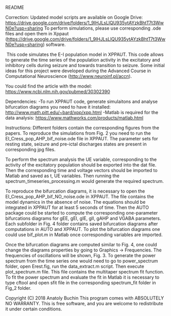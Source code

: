 README

Correction:
Updated model scripts are available on Google Drive:
https://drive.google.com/drive/folders/1_9IHJLsLlQU935ytAYzkBhtT7t3WwN0e?usp=sharing
To perform simulations, please use corresponding .ode files and open them in Xppaut (https://drive.google.com/drive/folders/1_9IHJLsLlQU935ytAYzkBhtT7t3WwN0e?usp=sharing) software.

 This code simulates the E-I population model in XPPAUT. This code allows to generate the time series of the population activity in the excitatory and inhibitory cells during seizure and towards transition to seizure. Some initial ideas for this project were developed during the Advanced Course in Computational Neuroscience (http://www.neuroinf.pl/accn).

You could find the article with the model:
https://www.ncbi.nlm.nih.gov/pubmed/30302390

Dependencies:
-To run XPPAUT code, generate simulaitons and analyse bifurcation diagrams you need to have it installed: http://www.math.pitt.edu/~bard/xpp/xpp.html
-Matlab is required for the data analysis: https://www.mathworks.com/products/matlab.html

Instructions:
Different folders contain the corresponding figures from the papers. To reproduce the simulations from Fig. 2 you need to run the EI_Cress_pop_AHP_bif_noise.ode file in XPPAUT. The parameter sets for resting state, seizure and pre-ictal discharges states are present in corresponding jpg files.

To perform the spectrum analysis the UE variable, corresponding to the activity of the excitatory population should be exported into the dat file. Then the corresponding time and voltage vectors should be imported to Matlab and saved as t, UE variables. Then running the spectrum_timeseries_processing.m would generate the required spectrum.

To reproduce the bifurcation diagrams, it is necessary to open the EI_Cress_pop_AHP_bif_NO_noise.ode in XPPAUT. The file contains the model dynamics in the absence of noise. The equations should be integrated in XPPAUT for at least 5 seconds of time. Then the AUTO package could be started to compute the corresponding one-parameter bifurcations diagrams for gEE, gEI, gIE, gII, gAHP and VGABA parameters. Each subfolder in Fig. 4 folder contains saved bifurcation diagrams after computations in AUTO and XPPAUT. To plot the bifurcation diagrams one could use bif_plot.m in Matlab once corresponding variables are imported.

Once the bifurcation diagrams are computed similar to Fig. 4, one could change the diagrams properties by going to Graphics -> Frequencies. The frequencies of oscillations will be shown, Fig. 3. To generate the power spectrum from the time series one would need to go to power_spectrum folder, open Erest.fig, run the data_extract.m script. Then execute plot_spectrum.m file. This file contains the multitaper spectrum fit function. To fit the power spectrum and evaluate the fit in Matlab it is necessary to type cftool and open sfit file in the corresponding spectrum_fit folder in Fig_2 folder.

Copyright (C) 2018 Anatoly Buchin This program comes with ABSOLUTELY NO WARRANTY. This is free software, and you are welcome to redistribute it under certain conditions.

